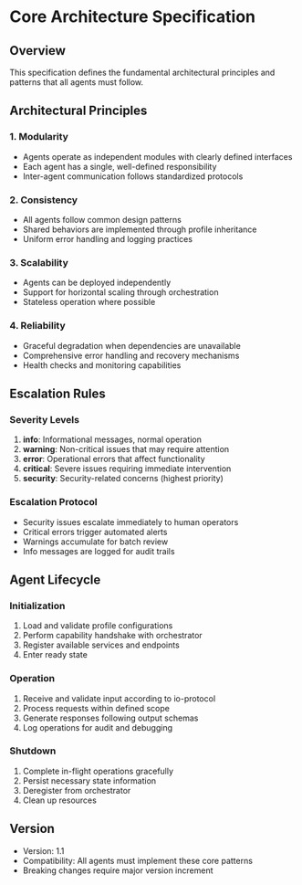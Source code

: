 # Core Architecture Specification

## Overview
This specification defines the fundamental architectural principles and patterns that all agents must follow.

## Architectural Principles

### 1. Modularity
- Agents operate as independent modules with clearly defined interfaces
- Each agent has a single, well-defined responsibility
- Inter-agent communication follows standardized protocols

### 2. Consistency
- All agents follow common design patterns
- Shared behaviors are implemented through profile inheritance
- Uniform error handling and logging practices

### 3. Scalability
- Agents can be deployed independently
- Support for horizontal scaling through orchestration
- Stateless operation where possible

### 4. Reliability
- Graceful degradation when dependencies are unavailable
- Comprehensive error handling and recovery mechanisms
- Health checks and monitoring capabilities

## Escalation Rules

### Severity Levels
1. **info**: Informational messages, normal operation
2. **warning**: Non-critical issues that may require attention
3. **error**: Operational errors that affect functionality
4. **critical**: Severe issues requiring immediate intervention
5. **security**: Security-related concerns (highest priority)

### Escalation Protocol
- Security issues escalate immediately to human operators
- Critical errors trigger automated alerts
- Warnings accumulate for batch review
- Info messages are logged for audit trails

## Agent Lifecycle

### Initialization
1. Load and validate profile configurations
2. Perform capability handshake with orchestrator
3. Register available services and endpoints
4. Enter ready state

### Operation
1. Receive and validate input according to io-protocol
2. Process requests within defined scope
3. Generate responses following output schemas
4. Log operations for audit and debugging

### Shutdown
1. Complete in-flight operations gracefully
2. Persist necessary state information
3. Deregister from orchestrator
4. Clean up resources

## Version
- Version: 1.1
- Compatibility: All agents must implement these core patterns
- Breaking changes require major version increment
